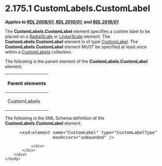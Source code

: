 <html dir="LTR" xmlns:mshelp="http://msdn.microsoft.com/mshelp" xmlns:ddue="http://ddue.schemas.microsoft.com/authoring/2003/5" xmlns:xlink="http://www.w3.org/1999/xlink" xmlns:tool="http://www.microsoft.com/tooltip">
    <head>
        <meta http-equiv="Content-Type" content="text/html; CHARSET=utf-8"></meta>
        <meta name="save" content="history"></meta>
        <title>2.175.1 CustomLabels.CustomLabel</title>
        <xml>
            <mshelp:toctitle title="2.175.1 CustomLabels.CustomLabel"></mshelp:toctitle>
            <mshelp:rltitle title="[MS-RDL]: CustomLabels.CustomLabel"></mshelp:rltitle>
            <mshelp:keyword index="A" term="6794cf7b-8f18-4c3d-b750-0b1a954810ab"></mshelp:keyword>
            <mshelp:attr name="DCSext.ContentType" value="open specification"></mshelp:attr>
            <mshelp:attr name="AssetID" value="6794cf7b-8f18-4c3d-b750-0b1a954810ab"></mshelp:attr>
            <mshelp:attr name="TopicType" value="kbRef"></mshelp:attr>
            <mshelp:attr name="DCSext.Title" value="[MS-RDL]: CustomLabels.CustomLabel" />
        </xml>
    </head>
    <body>
        <div id="header">
            <h1 class="heading">2.175.1 CustomLabels.CustomLabel</h1>
        </div>
        <div id="mainSection">
            <div id="mainBody">
                <div id="allHistory" class="saveHistory"></div>
                <div id="sectionSection0" class="section" name="collapseableSection">
                    

<p><b><i>Applies to </i></b><a href="1e855f94-4617-47e4-b89e-0856c6cb420f.md"><b><i>RDL 2008/01</i></b></a><b><i>,
</i></b><a href="3428e690-a348-4ec7-8a6a-8efb42d2cdee.md"><b><i>RDL 2010/01</i></b></a><b><i>,
and </i></b><a href="52ce3983-2bfc-4e72-9359-42aaf5fe4509.md"><b><i>RDL 2016/01</i></b></a></p>

<p>The <b>CustomLabels.CustomLabel</b> element specifies a
custom label to be placed on a <a href="86468d9f-c561-4b50-a689-5dfccfde8495.md">RadialScale</a> or <a href="744f8b40-7ad5-4652-94a1-76ae5df59389.md">LinearScale</a> element. The <b>CustomLabels.CustomLabel</b>
element is of type <a href="519139e8-6188-4286-b148-dfd76a0a6be4.md">CustomLabel</a>.
The <b>CustomLabels.CustomLabel</b> element MUST be specified at least once
within a <a href="b563b913-9d20-4bc8-b366-4558c8ca280f.md">CustomLabels</a>
collection.</p>

<p>The following is the parent element of the <b>CustomLabels.CustomLabel</b>
element.</p>

<table>
 <thead>
  <tr>
   <th>
   <p>Parent elements</p>
   </th>
  </tr>
 </thead>
 <tr>
  <td>
  <p>CustomLabels</p>
  </td>
 </tr>
</table>

<p>The following is the XML Schema definition of the <b>CustomLabels.CustomLabel</b>
element.</p>

<dl>
<dd>
<div><pre> &lt;xsd:element name=&quot;CustomLabel&quot; type=&quot;CustomLabelType&quot; minOccurs=&quot;1&quot; 
              maxOccurs=&quot;unbounded&quot; /&gt;
</pre></div>
</dd></dl>


                </div>
            </div>
        </div>
    </body>
</html>
